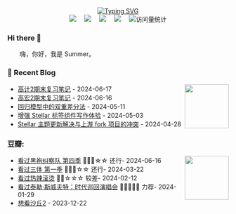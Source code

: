 <div align="center">
    <a href="https://git.io/typing-svg">
        <img src="https://readme-typing-svg.demolab.com?font=Mansalva&duration=3000&pause=2000&color=9D81CB&center=true&vCenter=true&random=false&width=435&lines=You%E2%80%99re+being+watched." alt="Typing SVG" />
    </a>



<!-- profile logo 个人资料徽标 -->
  <div>
    <a href="https://infinitesum.github.io"><img src="https://img.shields.io/badge/Website-博客-blue?&style=for-the-badge" /></a>&emsp;
    <img src="https://img.shields.io/badge/WeChat-1095 关注-282c34?&style=for-the-badge&labelColor=07c160" /></a>&emsp;
    <a href="https://space.bilibili.com/479603158"><img src="https://img.shields.io/badge/dynamic/json?url=https%3A%2F%2Fapi.swo.moe%2Fstats%2Fbilibili%2F479603158&query=count&color=282c34&label=Bilibili&labelColor=FE7398&logo=data%3Aimage%2Fpng%3Bbase64%2CiVBORw0KGgoAAAANSUhEUgAAAGAAAABgCAYAAADimHc4AAAD7ElEQVR4nO2dW9WrMBCFK6ESkFAJSKiESqgEHCABCZWAhEpAAhL2ecik5dDc%2FpXLBDLfWnlqy0xmJ5BMQnq5CIIgCIIgCIIgCIIgCEIBAHQAemYfrgCunD6wAKAHsEKxALgx+bCQD8%2FS9tmgVqeDr1lLigDgZvDhXso+K9TyTBQRwRJ8AHjntl0Flh5QRAQK%2FmKxPeayWx2OXpBNBKiHvi34b7T2MC4pAvW6twR%2FRwkRKPizBN8CgEcuESj4Lwm+BwBjahEk+H8EwJRKhOaCDzW8e1JLfkUUH1NgmR3XmHffHR1l+72BSs8d7w8U+JDAnZERQMcV+CtUi7dNqFqibB4J7vtrq7xKCuAasbTMXCL4T+5aVk6+2xHUrWdhruAR6HIJcOeu2UHI8zyAe2ytWfEdWz9PVvQ8YAmIQ5dDAB9LFsMVAv8oMO2zAGrC5WNIarRiAuKR9jYEd9pY08aa6uUzIHGRdkgKd8pY0yc1WjEBAqypDYoAG0QAZkQAZkQAZkQAZk4vANQenjsSzS3I%2FwcSbXU5jQBUkRtdf4Rar90v8kSv3+I3ffCCSpk8I%2Fw+lgDkdI%2Fv2rEp2CaiWm1AsDQLlDAD+dlFXLMeAaCSeLZdaSFE5VUQNot38cKuEeBgAsSuG0flVZBmEanbXfNQAsS0fgBYIn2fIu3%2FBBMHEyBmDXlFfA8IzeHb+Ems4WAChKykrVA9ZfsQTL57jXzRg4A5wC%2FA8N4ADiZAZwm2XjW75Qh2KOTfA0p4kygPw28OJcCVgn3nDnYo2EwEYRgGH0qAMyICMCMCMCMCMCMCMCMCMCMCfP3qwHDOQ4AAUekTk8FaBRihJnZdYbvtCGC7LvmkM63GjVDINPFrQgCq5ETXfmMzI90FXzPvfqt7x4rEu%2FZaEcCUxFvgz2zO+BUn6UkoaEEAsptiMSX5e8FoRYCN7cVgb4Vq7U%2FH50Pq4JNP7Qiw8UFnJwcK+tXy+Wj6PLEvPgHSHv5UgwA1IQIwwyFAyLJin9RoxYgAzAQIkPwNmf26busC+OIx5TDqo5nDT+F%2FSS%2F9CYzwb+No49zNy2evkYv0LywGGAXUvp6eSneycqOic0w20k7CNgKE7jJunSGLACTCxF27ylmQc98T5MQUH49swd+I0HPXslLKnT0N+wnkrTKi9JZL%2FL9i1SorMmdeQ4TQQ7OFMxIMzGD45w8nUL1im7efENZLJpgPSw0pfz0cdt4U3230Td%2FTvx2R6d2FrHhEWLkq5PELOMsRPHCPnAZGv1xJteL7jbJiaW3sB2nDvPC%2FosSYvjRQz4cJ6n7KO3rYQL7M+L6nVtfDVRAEQRAEQRAEQRAEIZ5%2FSAXmdfXaoQsAAAAASUVORK5CYII%3D&suffix=+%E5%85%B3%E6%B3%A8&cacheSeconds=3600&style=for-the-badge" /></a>&emsp;
    <a href="mailto:xqxusummer@163.com"><img src="https://img.shields.io/badge/Mail-邮箱-07c160?&style=for-the-badge" /></a>&emsp;
    <!-- visitor statistics logo 访问量统计徽标 -->
    <img src="https://komarev.com/ghpvc/?username=infinitesum&style=for-the-badge" alt="访问量统计" />
  </div>
</div>



### Hi there 👋

<p>&emsp;&emsp;嗨，你好，我是 Summer。</p>


### 📃 Recent Blog
<img align="right" width="100" src="https://cdn.jsdelivr.net/gh/sun0225SUN/sun0225SUN/assets/images/astronaut.png" />


<!-- START_SECTION:blog -->
* <a href='https://flyalready.cn/%E9%AB%98%E8%AE%A12%E6%9C%9F%E6%9C%AB%E5%A4%8D%E4%B9%A0%E7%AC%94%E8%AE%B0/' target='_blank'>高计2期末复习笔记</a> - 2024-06-17
* <a href='https://flyalready.cn/%E9%AB%98%E5%AE%8F2%E6%9C%9F%E6%9C%AB%E5%A4%8D%E4%B9%A0%E7%AC%94%E8%AE%B0/' target='_blank'>高宏2期末复习笔记</a> - 2024-06-16
* <a href='https://flyalready.cn/%E5%9B%9E%E5%BD%92%E6%A8%A1%E5%9E%8B%E4%B8%AD%E7%9A%84%E5%8F%8C%E9%87%8D%E5%B7%AE%E5%88%86%E6%B3%95/' target='_blank'>回归模型中的双重差分法</a> - 2024-05-11
* <a href='https://flyalready.cn/%E5%A2%9E%E5%BC%BAStellar%E6%A0%87%E7%AD%BE%E7%BB%84%E4%BB%B6%E5%86%99%E4%BD%9C%E4%BD%93%E9%AA%8C/' target='_blank'>增强 Stellar 标签组件写作体验</a> - 2024-05-03
* <a href='https://flyalready.cn/Stellar%E4%B8%BB%E9%A2%98%E6%9B%B4%E6%96%B0%E8%A7%A3%E5%86%B3%E4%B8%8E%E4%B8%8A%E6%B8%B8fork%E9%A1%B9%E7%9B%AE%E7%9A%84%E5%86%B2%E7%AA%81/' target='_blank'>Stellar 主题更新解决与上游 fork 项目的冲突</a> - 2024-04-28
<!-- END_SECTION:blog -->

### 豆瓣:

<img align="right" width="100" src="https://cdn.jsdelivr.net/gh/sun0225SUN/sun0225SUN/assets/images/technologist.png" />


<!-- START_SECTION:douban -->
* <a href='http://movie.douban.com/subject/35926862/' target='_blank'>看过黑袍纠察队 第四季</a> 🌟🌟🌟☆☆ 还行- 2024-06-16
* <a href='http://movie.douban.com/subject/35196946/' target='_blank'>看过三体 第一季</a> 🌟🌟🌟☆☆ 还行- 2024-03-22
* <a href='http://movie.douban.com/subject/36081094/' target='_blank'>看过热辣滚烫</a> 🌟🌟☆☆☆ 较差- 2024-02-12
* <a href='http://movie.douban.com/subject/36538847/' target='_blank'>看过泰勒·斯威夫特：时代巡回演唱会</a> 🌟🌟🌟🌟🌟 力荐- 2024-01-29
* <a href='http://movie.douban.com/subject/35575567/' target='_blank'>想看沙丘2</a> - 2023-12-22
<!-- END_SECTION:douban -->


<div align="center" >

<!--  skill badge 技能徽章 -->




</div>

